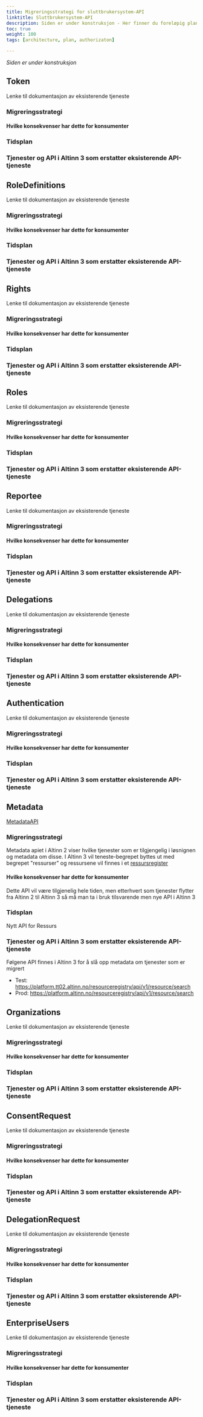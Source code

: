 ```yaml
---
title: Migreringsstrategi for sluttbrukersystem-API
linktitle: Sluttbrukersystem-API
description: Siden er under konstruksjon - Her finner du foreløpig plan for hva som skjer med autorisasjons API for Sluttbrukersystem i overgangen mellom Altinn 2 og Altinn 3. Planen vil bli endret underveis. 
toc: true
weight: 100
tags: [architecture, plan, authorizaton]

---
```


*Siden er under konstruksjon*

## Token
Lenke til dokumentasjon av eksisterende tjeneste
### Migreringsstrategi
#### Hvilke konsekvenser har dette for konsumenter
### Tidsplan
### Tjenester og API i Altinn 3 som erstatter eksisterende API-tjeneste

## RoleDefinitions
Lenke til dokumentasjon av eksisterende tjeneste
### Migreringsstrategi
#### Hvilke konsekvenser har dette for konsumenter
### Tidsplan
### Tjenester og API i Altinn 3 som erstatter eksisterende API-tjeneste

## Rights
Lenke til dokumentasjon av eksisterende tjeneste
### Migreringsstrategi
#### Hvilke konsekvenser har dette for konsumenter
### Tidsplan
### Tjenester og API i Altinn 3 som erstatter eksisterende API-tjeneste

## Roles
Lenke til dokumentasjon av eksisterende tjeneste
### Migreringsstrategi
#### Hvilke konsekvenser har dette for konsumenter
### Tidsplan
### Tjenester og API i Altinn 3 som erstatter eksisterende API-tjeneste

## Reportee
Lenke til dokumentasjon av eksisterende tjeneste
### Migreringsstrategi
#### Hvilke konsekvenser har dette for konsumenter
### Tidsplan
### Tjenester og API i Altinn 3 som erstatter eksisterende API-tjeneste

## Delegations
Lenke til dokumentasjon av eksisterende tjeneste
### Migreringsstrategi
#### Hvilke konsekvenser har dette for konsumenter
### Tidsplan
### Tjenester og API i Altinn 3 som erstatter eksisterende API-tjeneste

## Authentication
Lenke til dokumentasjon av eksisterende tjeneste
### Migreringsstrategi
#### Hvilke konsekvenser har dette for konsumenter
### Tidsplan
### Tjenester og API i Altinn 3 som erstatter eksisterende API-tjeneste

## Metadata
[MetadataAPI](https://altinn.github.io/docs/api/rest/metadata/)
### Migreringsstrategi
Metadata apiet i Altinn 2 viser hvilke tjenester som er tilgjengelig i løsnignen og metadata om disse. 
I Altinn 3 vil teneste-begrepet byttes ut med begrepet "ressurser" og ressursene vil finnes i et [ressursregister](/nb/authorization/what-do-you-get/resourceregistry/)
#### Hvilke konsekvenser har dette for konsumenter
Dette API vil være tilgjenelig hele tiden, men etterhvert som tjenester flytter fra Altinn 2 til Altinn 3 så må man ta i bruk tilsvarende men nye API i Altinn 3 
### Tidsplan
Nytt API for Ressurs
### Tjenester og API i Altinn 3 som erstatter eksisterende API-tjeneste
Følgene API finnes i Altinn 3 for å slå opp metadata om tjenester som er migrert
- Test: https://platform.tt02.altinn.no/resourceregistry/api/v1/resource/search
- Prod: https://platform.altinn.no/resourceregistry/api/v1/resource/search 

## Organizations
Lenke til dokumentasjon av eksisterende tjeneste
### Migreringsstrategi
#### Hvilke konsekvenser har dette for konsumenter
### Tidsplan
### Tjenester og API i Altinn 3 som erstatter eksisterende API-tjeneste

## ConsentRequest
Lenke til dokumentasjon av eksisterende tjeneste
### Migreringsstrategi
#### Hvilke konsekvenser har dette for konsumenter
### Tidsplan
### Tjenester og API i Altinn 3 som erstatter eksisterende API-tjeneste

## DelegationRequest
Lenke til dokumentasjon av eksisterende tjeneste
### Migreringsstrategi
#### Hvilke konsekvenser har dette for konsumenter
### Tidsplan
### Tjenester og API i Altinn 3 som erstatter eksisterende API-tjeneste

## EnterpriseUsers
Lenke til dokumentasjon av eksisterende tjeneste
### Migreringsstrategi
#### Hvilke konsekvenser har dette for konsumenter
### Tidsplan
### Tjenester og API i Altinn 3 som erstatter eksisterende API-tjeneste
